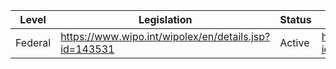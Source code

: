 | Level | Legislation | Status | Case law | Constitution |
|---|---|---|---|---|
| Federal | https://www.wipo.int/wipolex/en/details.jsp?id=143531 | Active | https://www.wipo.int/wipolex/en/details.jsp?id=143531 | https://www.wipo.int/wipolex/en/details.jsp?id=143531 |